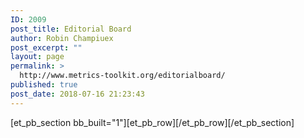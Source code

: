 ```yaml
---
ID: 2009
post_title: Editorial Board
author: Robin Champiuex
post_excerpt: ""
layout: page
permalink: >
  http://www.metrics-toolkit.org/editorialboard/
published: true
post_date: 2018-07-16 21:23:43
---
```

[et_pb_section bb_built="1"][et_pb_row][/et_pb_row][/et_pb_section]